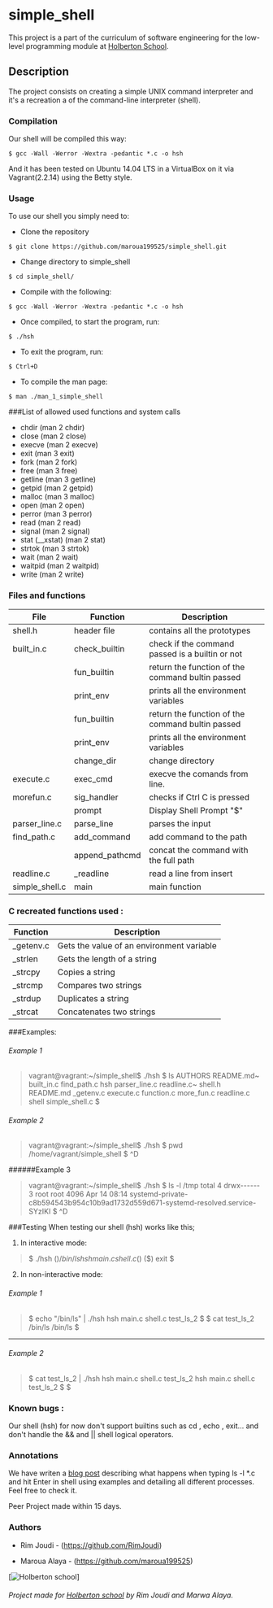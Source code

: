 # simple_shell

This project is a part of the curriculum of software engineering for the low-level programming module at [Holberton School](https://www.holbertonschool.com/tn/en/ "Holberton School").

## Description

The project  consists on creating a simple UNIX command interpreter and it's a recreation a of the command-line interpreter (shell).


###  Compilation

Our shell will be compiled this way:

`$ gcc -Wall -Werror -Wextra -pedantic *.c -o hsh`

And it has been tested on Ubuntu 14.04 LTS in a VirtualBox on it via Vagrant(2.2.14) using the Betty style.

###  Usage

To use our shell you simply need to:

- Clone the repository

`$ git clone https://github.com/maroua199525/simple_shell.git`


-   Change directory to simple_shell

`$ cd simple_shell/`

-  Compile with the following:

`$ gcc -Wall -Werror -Wextra -pedantic *.c -o hsh`

-  Once compiled, to start the program, run:

`$ ./hsh`

-  To exit the program, run:

`$ Ctrl+D`

- To compile the man page:

`$ man ./man_1_simple_shell`


###List of allowed used functions and system calls
- chdir (man 2 chdir)
- close (man 2 close)
- execve (man 2 execve)
- exit (man 3 exit)
- fork (man 2 fork)
- free (man 3 free)
- getline (man 3 getline)
- getpid (man 2 getpid)
- malloc (man 3 malloc)
- open (man 2 open)
- perror (man 3 perror)
- read (man 2 read)
- signal (man 2 signal)
- stat (__xstat) (man 2 stat)
- strtok (man 3 strtok)
- wait (man 2 wait)
- waitpid (man 2 waitpid)
- write (man 2 write)





### Files and functions

|  File |  Function  | Description  |
| ------------ | ------------ | ------------ |
|   shell.h | header file  |   contains all the prototypes  |
|  built_in.c  |   check_builtin | check if the command passed is a builtin or not  |
|   | fun_builtin  | return the function of the command bultin passed |
|   | print_env  | prints all the environment variables  |
|   | fun_builtin  | return the function of the command bultin passed |
|   | print_env  | prints all the environment variables  |
|   | change_dir |  change directory|
| execute.c  | exec_cmd  |  execve the comands from line. |
|  morefun.c |  sig_handler |checks if Ctrl C is pressed |
|   |  prompt |  Display Shell Prompt "$" |
|  parser_line.c | parse_line  |  parses the input |
|  find_path.c | add_command  |  add command to the path |
|   |  append_pathcmd |  concat the command with the full path |
| readline.c  |_readline   |   read a line from insert|
|  simple_shell.c | main  | main function  |


### C recreated functions used  :

|  Function | Description  |
| ------------ | ------------ |
|_getenv.c    |  Gets the value of an environment variable |
| _strlen  |  Gets the length of a string   |
| _strcpy |  Copies a string|
|   _strcmp|  Compares two strings|
|_strdup   |  Duplicates a string |
|  _strcat |Concatenates two strings  |

###Examples:

###### Example 1



> vagrant@vagrant:~/simple_shell$ ./hsh
$ ls
AUTHORS    README.md~  built_in.c  find_path.c  hsh         parser_line.c  readline.c~  shell.h README.md  _getenv.c   execute.c   function.c   more_fun.c  readline.c shell        simple_shell.c
$



###### Example 2

> vagrant@vagrant:~/simple_shell$ ./hsh
>  $ pwd
>  /home/vagrant/simple_shell
>   $ ^D


######Example 3


>   vagrant@vagrant:~/simple_shell$ ./hsh
$ ls -l /tmp
total 4
drwx------ 3 root root 4096 Apr 14 08:14 systemd-private-c8b594543b954c10b9ad1732d559d671-systemd-resolved.service-SYzIKI
>  $ ^D



###Testing
When testing our shell (hsh) works like this;

1. In interactive mode:

> $ ./hsh
($) /bin/ls
hsh main.c shell.c
($)
($) exit
 $




2. In non-interactive mode:

###### *Example 1*


> $ echo "/bin/ls" | ./hsh
hsh main.c shell.c test_ls_2
$
$ cat test_ls_2
/bin/ls
/bin/ls
$



------------

###### *Example 2*

>  $ cat test_ls_2 | ./hsh
hsh main.c shell.c test_ls_2
hsh main.c shell.c test_ls_2
$ $




### Known bugs :
Our shell (hsh) for now don't support  builtins such as cd , echo , exit...
and don't handle  the && and || shell logical operators.


### Annotations

We have writen a [blog post](https://joudirim93.medium.com/what-happens-when-you-type-ls-l-c-in-the-shell-8ed10196d711 "what happens when typing ls -l *.c and hit enter in shell")  describing what happens when typing ls -l *.c and hit Enter in  shell using examples and detailing all different processes.
Feel free to check it.




Peer Project made within 15 days.

### Authors

* Rim Joudi  - (https://github.com/RimJoudi)

* Maroua Alaya  - (https://github.com/maroua199525)




[![Holberton school](https://encrypted-tbn0.gstatic.com/images?q=tbn:ANd9GcT8g8Cvqw9Z7Rx9IHGq9gKYneeM1U4_KvUNTeaCBkX2L5pFE3Ihw-5uNGs9xPSmUb5kXA&usqp=CAU)]











###### Project made for [Holberton school](https://www.holbertonschool.com/tn/en/ "Holberton school") by Rim Joudi and Marwa Alaya.